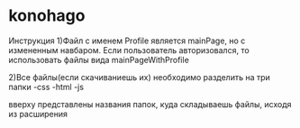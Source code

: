# konohago
Инструкция
1)Файл с именем Profile является mainPage, но с измененным навбаром. Если пользователь авторизовался, то использовать файлы вида mainPageWithProfile

2)Все файлы(если скачиваниешь их) необходимо разделить на три папки 
-css
-html
-js

вверху представлены названия папок, куда складываешь файлы, исходя из расширения
